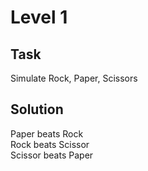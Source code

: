 # Level 1
## Task
Simulate Rock, Paper, Scissors  

## Solution
Paper beats Rock  
Rock beats Scissor  
Scissor beats Paper  
